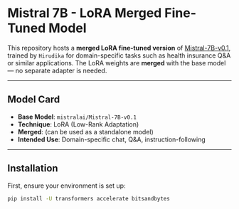 # Mistral 7B - LoRA Merged Fine-Tuned Model

This repository hosts a **merged LoRA fine-tuned version** of [Mistral-7B-v0.1](https://huggingface.co/Hirudika/mistral7b-lora-merged), trained by `Hirudika` for domain-specific tasks such as health insurance Q&A or similar applications. The LoRA weights are **merged** with the base model — no separate adapter is needed.

---

## Model Card

- **Base Model**: `mistralai/Mistral-7B-v0.1`
- **Technique**: LoRA (Low-Rank Adaptation)
- **Merged**: (can be used as a standalone model)
- **Intended Use**: Domain-specific chat, Q&A, instruction-following

---

## Installation

First, ensure your environment is set up:

```bash
pip install -U transformers accelerate bitsandbytes
